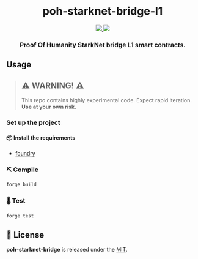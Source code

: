 <div align="center">
  <h1 align="center">poh-starknet-bridge-l1</h1>
  <p align="center">
    <a href="https://github.com/abdelhamidbakhta">
        <img src="https://img.shields.io/badge/Github-4078c0?style=for-the-badge&logo=github&logoColor=white">
    </a>
    <a href="https://twitter.com/intent/follow?screen_name=dimahledba">
        <img src="https://img.shields.io/badge/Twitter-1DA1F2?style=for-the-badge&logo=twitter&logoColor=white">
    </a>       
  </p>
  <h3 align="center">Proof Of Humanity StarkNet bridge L1 smart contracts.</h3>
</div>

## Usage

> ## ⚠️ WARNING! ⚠️
> This repo contains highly experimental code.
> Expect rapid iteration.
> **Use at your own risk.**

### Set up the project

#### 📦 Install the requirements

- [foundry](https://book.getfoundry.sh/)

### ⛏️ Compile

```bash
forge build
```

### 🌡️ Test

```bash
forge test
```


## 📄 License

**poh-starknet-bridge** is released under the [MIT](LICENSE).